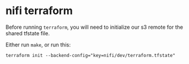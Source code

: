 # nifi terraform

Before running `terraform`, you will need to initialize our s3 remote for the shared tfstate file.

Either run `make`, or run this:

    terraform init --backend-config="key=nifi/dev/terraform.tfstate"

